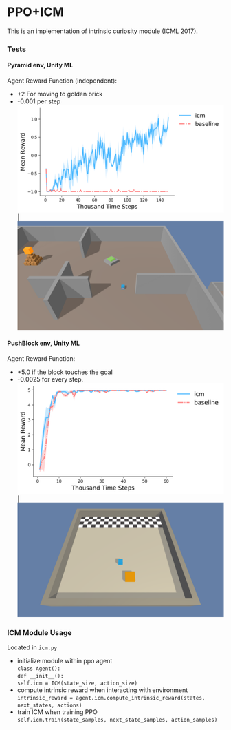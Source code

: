 [//]: # (Image References)

[image1]: https://github.com/bonniesjli/icm/blob/master/pictures/pyramid.png "pyramid"
[image2]: https://github.com/bonniesjli/icm/blob/master/pictures/pyramid_learning.png "pyramid_agent"
[image3]: https://github.com/bonniesjli/icm/blob/master/pictures/push.png "push"
[image4]: https://github.com/bonniesjli/icm/blob/master/pictures/push_learning.png "push_agent"

# PPO+ICM

This is an implementation of intrinsic curiosity module (ICML 2017).

### Tests
#### Pyramid env, Unity ML
Agent Reward Function (independent): <br>
* +2 For moving to golden brick <br>
* -0.001 per step<br>
![pyramid_agent][image2] | ![pyramid][image1]

#### PushBlock env, Unity ML
Agent Reward Function: <br>
* +5.0 if the block touches the goal<br>
* -0.0025 for every step.<br>
![push_agent][image4] | ![push][image3]


### ICM Module Usage
Located in `icm.py`
* initialize module within ppo agent <br>
`class Agent():`<br>
`def __init__():` <br>
`self.icm = ICM(state_size, action_size)` <br>
* compute intrinsic reward when interacting with environment <br>
`intrinsic_reward = agent.icm.compute_intrinsic_reward(states, next_states, actions)`<br>
* train ICM when training PPO <br>
`self.icm.train(state_samples, next_state_samples, action_samples)`<br>
